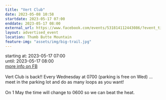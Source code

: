 ```yaml
---
title: "Vert Club"
date: 2023-05-08 10:58
startdate: 2023-05-17 07:00
enddate: 2023-05-17 08:00
external_url: https://www.facebook.com/events/531814112443086/?event_time_id=531814175776413
layout: advertised_event
location: Thumb Butte Mountain
feature-img: "assets/img/big-trail.jpg"
---
```


starting at: 2023-05-17 07:00<br>until: 2023-05-17 08:00<br><a href="https://www.facebook.com/events/531814112443086/?event_time_id=531814175776413">more info on FB</a><br><br>Vert Club is back!! Every Wednesday at 0700 (parking is free on Wed) … meet in the parking lot and do as many loops as you want!<br>
  <br>
  On 1 May the time will change to 0600 so we can beat the heat.<br>
  <br>
  

